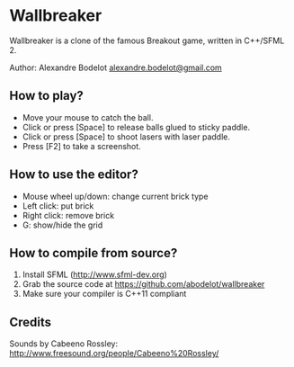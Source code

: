 Wallbreaker
===========

Wallbreaker is a clone of the famous Breakout game, written in C++/SFML 2.

Author: Alexandre Bodelot <alexandre.bodelot@gmail.com>


How to play?
------------

- Move your mouse to catch the ball.
- Click or press [Space] to release balls glued to sticky paddle.
- Click or press [Space] to shoot lasers with laser paddle.
- Press [F2] to take a screenshot.


How to use the editor?
----------------------

- Mouse wheel up/down: change current brick type
- Left click: put brick
- Right click: remove brick
- G: show/hide the grid


How to compile from source?
---------------------------

1. Install SFML (http://www.sfml-dev.org)
2. Grab the source code at https://github.com/abodelot/wallbreaker
3. Make sure your compiler is C++11 compliant


Credits
-------

Sounds by Cabeeno Rossley: http://www.freesound.org/people/Cabeeno%20Rossley/

